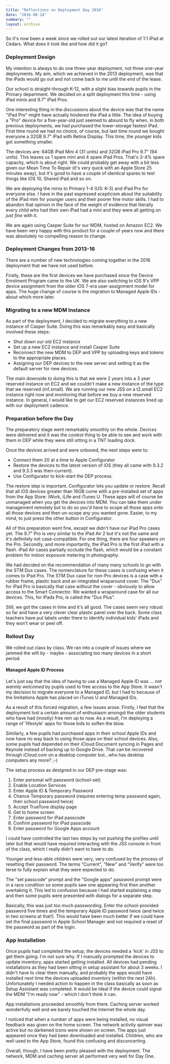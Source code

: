 ```yaml
---
title: "Reflections on Deployment Day 2016"
date: "2016-08-24"
summary: ""
layout: archive
---
```


So it's now been a week since we rolled out our latest iteration of 1:1 iPad at Cedars. What does it look like and how did it go?

### Deployment Design

My intention is always to do one three-year deployment, not three one-year deployments. My aim, which we achieved in the 2013 deployment, was that the iPads would go out and not come back to me until the end of the lease.

Our school is straight-through K-12, with a slight bias towards pupils in the Primary department. We decided on a split deployment this time - using iPad minis and 9.7" iPad Pros.

One interesting thing in the discussions about the device was that the name "iPad Pro" might have actually hindered the iPad a little. The idea of buying a "Pro" device for a five-year-old just seemed to absurd to fly when, in both previous deployments, we had purchased the lower-storage fastest iPad. First time round we had no choice, of course, but last time round we bought everyone a 32GB 9.7" iPad with Retina Display. This time, the younger kids got something smaller.

The devices are: 64GB iPad Mini 4 (31 units) and 32GB iPad Pro 9.7" (94 units). This leaves us 1 spare mini and 4 spare iPad Pros. That's 3-4% spare capacity, which is about right. We could probably get away with a bit less given our Mean Time To Repair (it's very quick with an Apple Store 25 minutes away), but it's good to have a couple of identical spares to test things like iOS 10, Shared iPad and so on.

We are deploying the minis to Primary 1-4 (US: K-3) and iPad Pro for everyone else. I have in the past expressed scepticism about the suitability of the iPad mini for younger users and their poorer fine motor skills. I had to abandon that opinion in the face of the weight of evidence that literally every child who had their own iPad had a mini and they were all getting on _just fine_ with it.

We are again using Casper Suite for our MDM, hosted on Amazon EC2. We have been very happy with this product for a couple of years now and there was absolutely no compelling reason to change.

### Deployment Changes from 2013-16

There are a number of new technologies coming together in the 2016 deployment that we have not used before.

Firstly, these are the first devices we have purchased since the Device Enrolment Program came to the UK. We are also switching to iOS 9's VPP device assignment from the older iOS 7-era user-assignment model for apps. The huge change of course is the migration to Managed Apple IDs - about which more later.

### Migrating to a new MDM Instance

As part of the deployment, I decided to migrate everything to a new instance of Casper Suite. Doing this was remarkably easy and basically involved these steps:

- Shut down our old EC2 instance
- Set up a new EC2 instance and install Casper Suite
- Reconnect the new MDM to DEP and VPP by uploading keys and tokens to the appropriate places.
- Assigning our DEP devices to the new server and setting it as the default server for new devices.

The main downside to doing this is that we were 2 years into a 3 year reserved instance on EC2 and we couldn't make a new instance of the type that we reserved (m1.small). We are running our new JSS on a t2.small EC2 instance right now and monitoring that before we buy a new reserved instance. In general, I would like to get our EC2 reserved instances lined up with our deployment cadence.

### Preparation before the Day

The preparatory stage went remarkably smoothly on the whole. Devices were delivered and it was the _coolest_ thing to be able to see and work with them in DEP while they were still sitting in a TNT loading dock.

Once the devices arrived and were unboxed, the next steps were to:

- Connect them 20 at a time to Apple Configurator
- Restore the devices to the latest version of iOS (they all came with 9.3.2 and 9.3.3 was then-current).
- Use Configurator to kick-start the DEP process.

The restore step is important. Configurator lets you update or restore. Recall that all iOS devices greater than 16GB come with a pre-installed set of apps from the App Store: iWork, iLife and iTunes U. These apps will of course be unmanaged when you get the devices into MDM. You can take them under management remotely but to do so you'd have to scope all those apps onto all those devices and then un-scope any you wanted gone. Easier, to my mind, to just press the other button in Configurator.

All of this preparation went fine, except we didn't have our iPad Pro cases yet. The 9.7" Pro is very similar to the iPad Air 2 but it's not the same and it's definitely not case-compatible. For one thing, there are four speakers on the Pro. Secondly, and more importantly, the iPad Pro is the first iPad with a flash. iPad Air cases partially occlude the flash, which would be a constant problem for indoor exposure metering in photography.

We had decided on the recommendation of many many schools to go with the STM Dux cases. The nomenclature for these cases is confusing when it comes to iPad Pro. The STM Dux case for non-Pro devices is a case with a rubber frame, plastic back and an integrated wraparound cover. The "Dux" for iPad Pro is basically that case without the cover - obviously to allow access to the Smart Connector. We wanted a wraparound case for all our devices. This, for iPads Pro, is called the "Dux Plus".

Still, we got the cases in time and it's all good. The cases seem very robust so far and have a very clever clear plastic panel over the back. Some class teachers have put labels under there to identify individual kids' iPads and they won't wear or peel off.

### Rollout Day

We rolled out class by class. We ran into a couple of issues where we jammed the wifi by - maybe - associating too many devices in a short period.

#### Managed Apple ID Process

Let's just say that the idea of having to use a Managed Apple ID was ... _not warmly welcomed_ by pupils used to free access to the App Store. It wasn't my decision to migrate everyone to a Managed ID, but I had to because of the limitations Apple has placed on iTunes U and Managed IDs.

As a result of this forced migration, a few issues arose. Firstly, I feel that the deployment lost a certain amount of enthusiasm amongst the older students who have had (mostly) free rein up to now. As a result, I'm deploying a range of 'lifestyle' apps for those kids to soften the blow.

Similarly, a few pupils had purchased apps in their school Apple IDs and now have no way back to using those apps on their school devices. Also, some pupils had depended on their iCloud Document syncing in Pages and Keynote instead of backing up to Google Drive. That can be recovered through iCloud.com on a desktop computer but...who has desktop computers any more? ;-)

The setup process as designed in our DEP pre-stage was:

1. Enter personal wifi password (school-set)
2. Enable Location Services
3. Enter Apple ID & Temporary Password
4. Chance Temporary password (requires entering temp password again, then school password twice)
5. Accept TrueTone display page
6. Get to home screen
7. Enter password for iPad passcode
8. Confirm password for iPad passcode
9. Enter password for Google Apps account

I could have controlled the last two steps by not pushing the profiles until later but that would have required interacting with the JSS console in front of the class, which I really didn't want to have to do.

Younger and less-able children were very, very confused by the process of resetting their password. The terms "Current", "New" and "Verify" were too terse to fully explain what they were expected to do.

The "set passcode" prompt and the "Google apps" password prompt were in a race condition so some pupils saw one appearing first then another overtaking it. This led to confusion because I had started explaining a step and then some pupils were presented with dialogs for a separate step.

Basically, this was just too much passwording. Enter the school-provided password five times and the temporary Apple ID password twice (and twice in two screens at that!). This would have been much better if we could have set the final password in Apple School Manager and not required a reset of the password as part of the login.

### App Installation

Once pupils had completed the setup, the devices needed a 'kick' in JSS to get them going. I'm not sure why. If I manually prompted the devices to update inventory, apps started getting installed. All devices had pending installations as they had been sitting in setup assistant for about 3 weeks. I didn't have to clear them manually, and probably the apps would have installed next time the devices uploaded inventory (within the next 24h). Unfortunately I needed action to happen in the class basically as soon as Setup Assistant was completed. It would be ideal if the device could signal the MDM "I'm ready now" - which I don't think it can.

App installations proceeded smoothly from there. Caching server worked wonderfully well and we barely touched the Internet the whole day.

I noticed that when a number of apps were being installed, no visual feedback was given on the home screen. The network activity spinner was active but no darkened icons were shown on screen. The apps just appeared once they had been downloaded and installed. Children, who are well used to the App Store, found this confusing and disconcerting.

Overall, though, I have been pretty pleased with the deployment. The network, MDM and caching server all performed very well for Day One.
